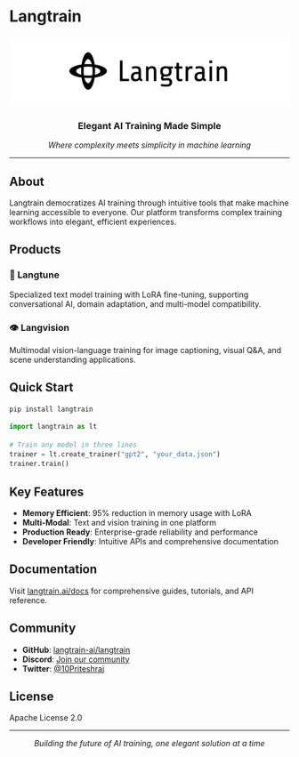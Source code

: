 # Langtrain

<div align="center">
  <picture>
    <source media="(prefers-color-scheme: dark)" srcset="https://raw.githubusercontent.com/langtrain-ai/langtrain/main/static/langtrain-use-dark.png">
    <img alt="Langtrain" src="https://raw.githubusercontent.com/langtrain-ai/langtrain/main/static/langtrain-white.png" width="full" />
  </picture>
</div>

<div align="center">
  <h3>Elegant AI Training Made Simple</h3>
  <p><em>Where complexity meets simplicity in machine learning</em></p>
</div>

---

## About

Langtrain democratizes AI training through intuitive tools that make machine learning accessible to everyone. Our platform transforms complex training workflows into elegant, efficient experiences.

## Products

### 📝 Langtune
Specialized text model training with LoRA fine-tuning, supporting conversational AI, domain adaptation, and multi-model compatibility.

### 👁️ Langvision  
Multimodal vision-language training for image captioning, visual Q&A, and scene understanding applications.

## Quick Start

```bash
pip install langtrain
```

```python
import langtrain as lt

# Train any model in three lines
trainer = lt.create_trainer("gpt2", "your_data.json")
trainer.train()
```

## Key Features

- **Memory Efficient**: 95% reduction in memory usage with LoRA
- **Multi-Modal**: Text and vision training in one platform
- **Production Ready**: Enterprise-grade reliability and performance
- **Developer Friendly**: Intuitive APIs and comprehensive documentation

## Documentation

Visit [langtrain.ai/docs](https://langtrain.ai/docs) for comprehensive guides, tutorials, and API reference.

## Community

- **GitHub**: [langtrain-ai/langtrain](https://github.com/langtrain-ai/langtrain)
- **Discord**: [Join our community](https://discord.gg/langtrain)
- **Twitter**: [@10Priteshraj](https://twitter.com/10Priteshraj)

## License

Apache License 2.0

---

<div align="center">
  <em>Building the future of AI training, one elegant solution at a time</em>
</div>
